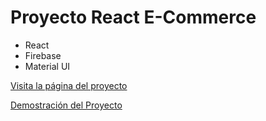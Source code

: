 # Proyecto React E-Commerce

- React
- Firebase
- Material UI

[Visita la página del proyecto]()

[Demostración del Proyecto](./EcommerceReact.gif)
